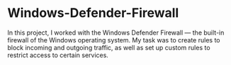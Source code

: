 # Windows-Defender-Firewall
In this project, I worked with the Windows Defender Firewall — the built-in firewall of the Windows operating system. My task was to create rules to block incoming and outgoing traffic, as well as set up custom rules to restrict access to certain services.
